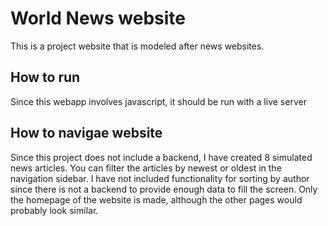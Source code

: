 # World News website

This is a project website that is modeled after news websites. 

## How to run

Since this webapp involves javascript, it should be run with a live server

## How to navigae website

Since this project does not include a backend, I have created 8 simulated news articles. You can filter the articles by newest or oldest in the navigation sidebar. I have not included functionality for sorting by author since there is not a backend to provide enough data to fill the screen. Only the homepage of the website is made, although the other pages would probably look similar.